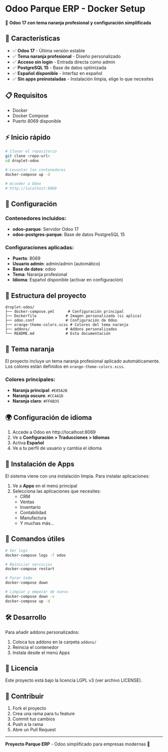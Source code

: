 # Odoo Parque ERP - Docker Setup

🧡 **Odoo 17 con tema naranja profesional y configuración simplificada**

## 🚀 Características

- ✅ **Odoo 17** - Última versión estable
- ✅ **Tema naranja profesional** - Diseño personalizado
- ✅ **Acceso sin login** - Entrada directa como admin
- ✅ **PostgreSQL 15** - Base de datos optimizada
- ✅ **Español disponible** - Interfaz en español
- ✅ **Sin apps preinstaladas** - Instalación limpia, elige lo que necesites

## 📋 Requisitos

- Docker
- Docker Compose
- Puerto 8069 disponible

## ⚡ Inicio rápido

```bash
# Clonar el repositorio
git clone <repo-url>
cd droplet-odoo

# Levantar los contenedores
docker-compose up -d

# Acceder a Odoo
# http://localhost:8069
```

## 🔧 Configuración

### Contenedores incluidos:
- **odoo-parque**: Servidor Odoo 17
- **odoo-postgres-parque**: Base de datos PostgreSQL 15

### Configuraciones aplicadas:
- **Puerto**: 8069
- **Usuario admin**: admin/admin (automático)
- **Base de datos**: odoo
- **Tema**: Naranja profesional
- **Idioma**: Español disponible (activar en configuración)

## 📁 Estructura del proyecto

```
droplet-odoo/
├── docker-compose.yml      # Configuración principal
├── Dockerfile             # Imagen personalizada (si aplica)
├── odoo.conf              # Configuración de Odoo
├── orange-theme-colors.scss # Colores del tema naranja
├── addons/                # Addons personalizados
└── README.md              # Esta documentación
```

## 🎨 Tema naranja

El proyecto incluye un tema naranja profesional aplicado automáticamente. Los colores están definidos en `orange-theme-colors.scss`.

### Colores principales:
- **Naranja principal**: `#E85A2B`
- **Naranja oscuro**: `#CC4A1D`
- **Naranja claro**: `#FF6B35`

## 🌍 Configuración de idioma

1. Accede a Odoo en http://localhost:8069
2. Ve a **Configuración > Traducciones > Idiomas**
3. Activa **Español**
4. Ve a tu perfil de usuario y cambia el idioma

## 📱 Instalación de Apps

El sistema viene con una instalación limpia. Para instalar aplicaciones:

1. Ve a **Apps** en el menú principal
2. Selecciona las aplicaciones que necesites:
   - CRM
   - Ventas
   - Inventario
   - Contabilidad
   - Manufactura
   - Y muchas más...

## 🔄 Comandos útiles

```bash
# Ver logs
docker-compose logs -f odoo

# Reiniciar servicios
docker-compose restart

# Parar todo
docker-compose down

# Limpiar y empezar de nuevo
docker-compose down -v
docker-compose up -d
```

## 🛠️ Desarrollo

Para añadir addons personalizados:
1. Coloca tus addons en la carpeta `addons/`
2. Reinicia el contenedor
3. Instala desde el menú Apps

## 📄 Licencia

Este proyecto está bajo la licencia LGPL v3 (ver archivo LICENSE).

## 🤝 Contribuir

1. Fork el proyecto
2. Crea una rama para tu feature
3. Commit tus cambios
4. Push a la rama
5. Abre un Pull Request

---

**Proyecto Parque ERP** - Odoo simplificado para empresas modernas 🚀